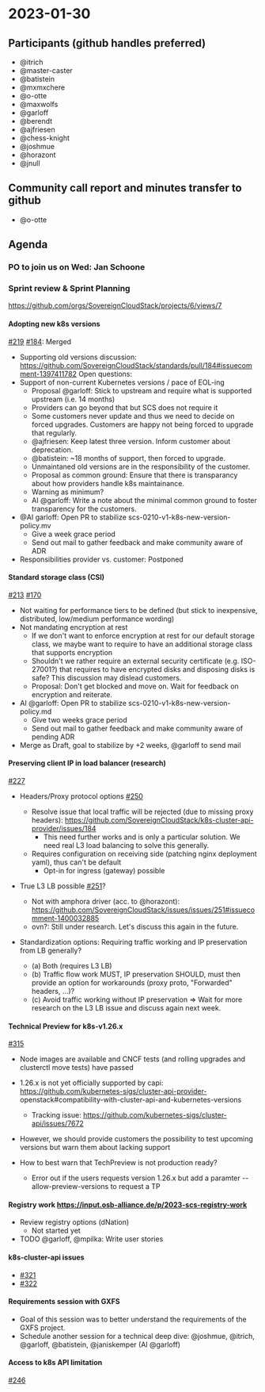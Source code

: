 # 2023-01-30

## Participants (github handles preferred)

* @itrich
* @master-caster
* @batistein
* @mxmxchere
* @o-otte
* @maxwolfs
* @garloff
* @berendt
* @ajfriesen
* @chess-knight
* @joshmue
* @horazont
* @jnull

## Community call report and minutes transfer to github

* @o-otte

## Agenda

### PO to join us on Wed: Jan Schoone

### Sprint review & Sprint Planning

https://github.com/orgs/SovereignCloudStack/projects/6/views/7

#### Adopting new k8s versions

[#219](https://github.com/SovereignCloudStack/issues/issues/219)
[#184](https://github.com/SovereignCloudStack/standards/pull/184): Merged
* Supporting old versions discussion: https://github.com/SovereignCloudStack/standards/pull/184#issuecomment-1397411782
Open questions:
* Support of non-current Kubernetes versions / pace of EOL-ing
  - Proposal @garloff: Stick to upstream and require what is supported upstream (i.e. 14 months)
  - Providers can go beyond that but SCS does not require it
  - Some customers never update and thus we need to decide on forced upgrades. Customers are happy not being forced to upgrade that regularly.
  - @ajfriesen: Keep latest three version. Inform customer about deprecation.
  - @batistein: ~18 months of support, then forced to upgrade.
  - Unmaintaned old versions are in the responsibility of the customer.
  - Proposal as common ground: Ensure that there is transparancy about how providers handle k8s maintainance.
  - Warning as minimum?
  - AI @garloff: Write a note about the minimal common ground to foster transparency for the customers.
* @AI garloff: Open PR to stabilize scs-0210-v1-k8s-new-version-policy.mv
  - Give a week grace period
  - Send out mail to gather feedback and make community aware of ADR
* Responsibilities provider vs. customer: Postponed

#### Standard storage class (CSI)

[#213](https://github.com/SovereignCloudStack/issues/issues/213)
[#170](https://github.com/SovereignCloudStack/standards/pull/170)
* Not waiting for performance tiers to be defined (but stick to inexpensive, distributed, low/medium performance wording)
* Not mandating encryption at rest
  - If we don't want to enforce encryption at rest for our default storage class, we maybe want to require to have an additional storage class that supports encryption
  - Shouldn't we rather require an external security certificate (e.g. ISO-27001?) that requires to have encrypted disks and disposing disks is safe? This discussion may dislead customers.
  - Proposal: Don't get blocked and move on. Wait for feedback on encryption and reiterate.
* AI @garloff: Open PR to stabilize scs-0210-v1-k8s-new-version-policy.md
  - Give two weeks grace period
  - Send out mail to gather feedback and make community aware of pending ADR
* Merge as Draft, goal to stabilize by +2 weeks, @garloff to send mail

#### Preserving client IP in load balancer (research)

[#227](https://github.com/SovereignCloudStack/issues/issues/227)
* Headers/Proxy protocol options [#250](https://github.com/SovereignCloudStack/issues/issues/250)
  - Resolve issue that local traffic will be rejected (due to missing proxy headers): https://github.com/SovereignCloudStack/k8s-cluster-api-provider/issues/184
    * This need further works and is only a particular solution. We need real L3 load balancing to solve this generally.
  - Requires configuration on receiving side (patching nginx deployment yaml), thus can't be default
    * Opt-in for ingress (gateway) possible

* True L3 LB possible [#251](https://github.com/SovereignCloudStack/issues/issues/251)?
  - Not with amphora driver (acc. to @horazont): https://github.com/SovereignCloudStack/issues/issues/251#issuecomment-1400032885
  - ovn?: Still under research. Let's discuss this again in the future.

* Standardization options: Requiring traffic working and IP preservation from LB generally?
  - (a) Both (requires L3 LB)
  - (b) Traffic flow work MUST, IP preservation SHOULD, must then provide an option for workarounds (proxy proto, "Forwarded" headers, ...)?
  - (c) Avoid traffic working without IP preservation
  => Wait for more research on the L3 LB issue and discuss again next week.

#### Technical Preview for k8s-v1.26.x

[#315](https://github.com/SovereignCloudStack/k8s-cluster-api-provider/pull/315)
* Node images are available and CNCF tests (and rolling upgrades and clusterctl move tests) have passed
* 1.26.x is not yet officially supported by capi: https://github.com/kubernetes-sigs/cluster-api-provider-
openstack#compatibility-with-cluster-api-and-kubernetes-versions
  - Tracking issue: https://github.com/kubernetes-sigs/cluster-api/issues/7672

* However, we should provide customers the possibility to test upcoming versions but warn them about lacking support
* How to best warn that TechPreview is not production ready?
  - Error out if the users requests version 1.26.x but add a paramter --allow-preview-versions to request a TP

#### Registry work https://input.osb-alliance.de/p/2023-scs-registry-work

* Review registry options (dNation)
  - Not started yet 
* TODO @garloff, @mpilka: Write user stories

#### k8s-cluster-api issues

* [#321](https://github.com/SovereignCloudStack/k8s-cluster-api-provider/issues/321)
* [#322](https://github.com/SovereignCloudStack/k8s-cluster-api-provider/pull/322)

#### Requirements session with GXFS

* Goal of this session was to better understand the requirements of the GXFS project. 
* Schedule another session for a technical deep dive: @joshmue, @itrich, @garloff, @batistein, @janiskemper (AI @garloff)

#### Access to k8s API limitation

[#246](https://github.com/SovereignCloudStack/k8s-cluster-api-provider/issues/246)
